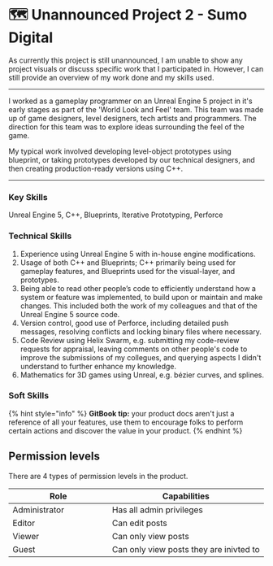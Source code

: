 # 🗺 Unannounced Project 2 - Sumo Digital

As currently this project is still unannounced, I am unable to show any project visuals or discuss specific work that I participated in. However, I can still provide an overview of my work done and my skills used.

***

I worked as a gameplay programmer on an Unreal Engine 5 project in it's early stages as part of the 'World Look and Feel' team. This team was made up of game designers, level designers, tech artists and programmers. The direction for this team was to explore ideas surrounding the feel of the game.

My typical work involved developing level-object prototypes using blueprint, or taking prototypes developed by our technical designers, and then creating production-ready versions using C++.

***

### Key Skills

Unreal Engine 5, C++, Blueprints, Iterative Prototyping, Perforce

### Technical Skills

1. Experience using Unreal Engine 5 with in-house engine modifications.
2. Usage of both C++ and Blueprints; C++ primarily being used for gameplay features, and Blueprints used for the visual-layer, and prototypes.
3. Being able to read other people’s code to efficiently understand how a system or feature was implemented, to build upon or maintain and make changes. This included both the work of my colleagues and that of the Unreal Engine 5 source code.
4. Version control, good use of Perforce, including detailed push messages, resolving conflicts and locking binary files where necessary.
5. Code Review using Helix Swarm, e.g. submitting my code-review requests for appraisal, leaving comments on other people's code to improve the submissions of my collegues, and querying aspects I didn't understand to further enhance my knowledge.
6. Mathematics for 3D games using Unreal, e.g. bézier curves, and splines.

### Soft Skills





{% hint style="info" %}
**GitBook tip:** your product docs aren't just a reference of all your features, use them to encourage folks to perform certain actions and discover the value in your product.
{% endhint %}

## Permission levels

There are 4 types of permission levels in the product.

<table><thead><tr><th width="180">Role</th><th>Capabilities</th></tr></thead><tbody><tr><td>Administrator</td><td>Has all admin privileges</td></tr><tr><td>Editor</td><td>Can edit posts</td></tr><tr><td>Viewer</td><td>Can only view posts</td></tr><tr><td>Guest</td><td>Can only view posts they are inivted to</td></tr></tbody></table>
